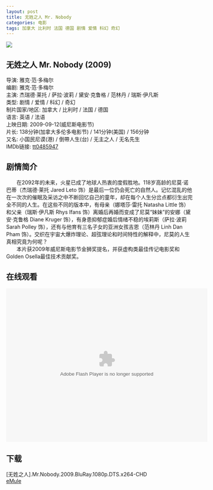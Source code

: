 ```yaml
---
layout: post
title: 无姓之人 Mr. Nobody
categories: 电影
tags: 加拿大 比利时 法国 德国 剧情 爱情 科幻 奇幻
---
```


[![](http://i2.piimg.com/2fa2bfc825ad90a3t.jpg)](http://i2.piimg.com/2fa2bfc825ad90a3.jpg)

## 无姓之人 Mr. Nobody (2009)
导演: 雅克·范·多梅尔  
编剧: 雅克·范·多梅尔  
主演: 杰瑞德·莱托 / 萨拉·波莉 / 黛安·克鲁格 / 范林丹 / 瑞斯·伊凡斯  
类型: 剧情 / 爱情 / 科幻 / 奇幻  
制片国家/地区: 加拿大 / 比利时 / 法国 / 德国  
语言: 英语 / 法语  
上映日期: 2009-09-12(威尼斯电影节)  
片长: 138分钟(加拿大多伦多电影节) / 141分钟(美国) / 156分钟  
又名: 小国民尼谟(港) / 倒帶人生(台) / 无主之人 / 无名先生  
IMDb链接: [tt0485947](http://www.imdb.com/title/tt0485947)

## 剧情简介
　　在2092年的未来，火星已成了地球人热衷的度假胜地。118岁高龄的尼莫·诺巴蒂（杰瑞德·莱托 Jared Leto 饰）是最后一位仍会死亡的自然人。记忆混乱的他在一次次的催眠及采访之中不断回忆自己的童年，却在每个人生分岔点都衍生出完全不同的人生。在这些不同的版本中，有母亲（娜塔莎·雷托 Natasha Little 饰）和父亲（瑞斯·伊凡斯 Rhys Ifans 饰）离婚后再婚而变成了尼莫“妹妹”的安娜（黛安·克鲁格 Diane Kruger 饰），有身患抑郁症婚后情绪不稳的埃莉斯（萨拉·波莉 Sarah Polley 饰），还有与他育有三名子女的亚洲女孩吉恩（范林丹 Linh Dan Pham 饰）。交织在宇宙大爆炸理论、超弦理论和时间特性的解释中，尼莫的人生真相究竟为何呢？  
　　本片获2009年威尼斯电影节金狮奖提名，并获虚构类最佳传记电影奖和Golden Osella最佳技术贡献奖。

## 在线观看
<embed height="415" width="544" quality="high" allowfullscreen="true" type="application/x-shockwave-flash" src="http://static.hdslb.com/miniloader.swf" flashvars="aid=1678264&page=1" pluginspage="http://www.adobe.com/shockwave/download/download.cgi?P1_Prod_Version=ShockwaveFlash" />

## 下载
\[无姓之人\].Mr.Nobody.2009.BluRay.1080p.DTS.x264-CHD  
[eMule](ed2k://|file|\[无姓之人\].Mr.Nobody.2009.BluRay.1080p.DTS.x264-CHD.mkv|11670989869|20ab8bd0304a662a4514b03b894adb44|h=e4lk7vcoqucbcpwuet676bvhu6ecjayc|/)
